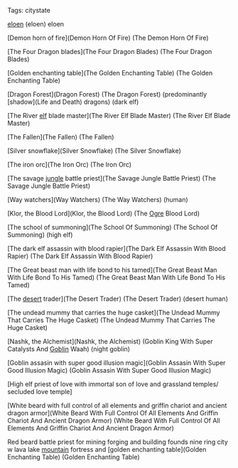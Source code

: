 Tags: citystate

[eloen](Eloen) (eloen) eloen 

[Demon horn of fire](Demon Horn Of Fire) (The Demon Horn Of Fire)

[The Four Dragon blades](The Four Dragon Blades) (The Four Dragon Blades)

[Golden enchanting table](The Golden Enchanting Table) (The Golden Enchanting Table)

[Dragon Forest](Dragon Forest) (The Dragon Forest) (predominantly [shadow](Life and Death) dragons) (dark elf)

[The River [elf](Elves) blade master](The River Elf Blade Master) (The River Elf Blade Master)

[The Fallen](The Fallen) (The Fallen) 

[Silver snowflake](Silver Snowflake) (The Silver Snowflake)

[The iron orc](The Iron Orc) (The Iron Orc) 

[The savage [jungle](Jungles) battle priest](The Savage Jungle Battle Priest) (The Savage Jungle Battle Priest) 

[Way watchers](Way Watchers) (The Way Watchers) (human)

[Klor, the Blood Lord](Klor, the Blood Lord) (The [Ogre](Ogres) Blood Lord)

[The school of summoning](The School Of Summoning) (The School Of Summoning) (high elf)

[The dark elf assassin with blood rapier](The Dark Elf Assassin With Blood Rapier) (The Dark Elf Assassin With Blood Rapier) 

[The Great beast man with life bond to his tamed](The Great Beast Man With Life Bond To His Tamed) (The Great Beast Man With Life Bond To His Tamed)

[The [desert](Deserts) trader](The Desert Trader) (The Desert Trader) (desert human)

[The undead mummy that carries the huge casket](The Undead Mummy That Carries The Huge Casket) (The Undead Mummy That Carries The Huge Casket)

[Nashk, the Alchemist](Nashk, the Alchemist) (Goblin King With Super Catalysts And [Goblin](Goblins) Waah) (night goblin)

[Goblin assasin with super good illusion magic](Goblin Assasin With Super Good Illusion Magic) (Goblin Assasin With Super Good Illusion Magic)

[High elf priest of love with immortal son of love and grassland temples/ secluded love temple]

[White beard with full control of all elements and griffin chariot and ancient dragon armor](White Beard With Full Control Of All Elements And Griffin Chariot And Ancient Dragon Armor) (White Beard With Full Control Of All Elements And Griffin Chariot And Ancient Dragon Armor)

Red beard battle priest for mining forging and building founds nine ring city w lava lake [mountain](Mountains) fortress and [golden enchanting table](Golden Enchanting Table) (Golden Enchanting Table)